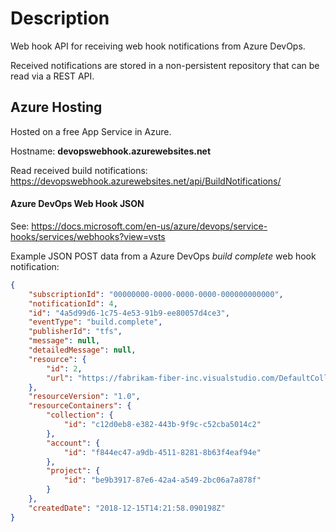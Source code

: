 # Description

Web hook API for receiving web hook notifications from Azure DevOps.

Received notifications are stored in a non-persistent repository that can 
be read via a REST API.

## Azure Hosting

Hosted on a free App Service in Azure.

Hostname: **devopswebhook.azurewebsites.net**

Read received build notifications:<br />
https://devopswebhook.azurewebsites.net/api/BuildNotifications/

#### Azure DevOps Web Hook JSON

See: https://docs.microsoft.com/en-us/azure/devops/service-hooks/services/webhooks?view=vsts

Example JSON POST data from a Azure DevOps *build complete* web hook notification:

```json
{
    "subscriptionId": "00000000-0000-0000-0000-000000000000",
    "notificationId": 4,
    "id": "4a5d99d6-1c75-4e53-91b9-ee80057d4ce3",
    "eventType": "build.complete",
    "publisherId": "tfs",
    "message": null,
    "detailedMessage": null,
    "resource": {
        "id": 2,
        "url": "https://fabrikam-fiber-inc.visualstudio.com/DefaultCollection/71777fbc-1cf2-4bd1-9540-128c1c71f766/_apis/build/Builds/2"
    },
    "resourceVersion": "1.0",
    "resourceContainers": {
        "collection": {
            "id": "c12d0eb8-e382-443b-9f9c-c52cba5014c2"
        },
        "account": {
            "id": "f844ec47-a9db-4511-8281-8b63f4eaf94e"
        },
        "project": {
            "id": "be9b3917-87e6-42a4-a549-2bc06a7a878f"
        }
    },
    "createdDate": "2018-12-15T14:21:58.090198Z"
}
```

